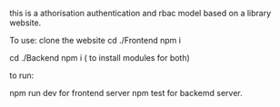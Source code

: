 this is a athorisation authentication and rbac model based on a library website.

To use:
clone the website
cd ./Frontend
npm i

cd ./Backend
npm i  ( to install modules for both)

to run:

npm run dev for frontend server
npm test for backemd server.
